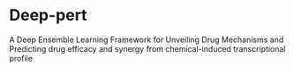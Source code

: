 # Deep-pert
A Deep Ensemble Learning Framework for Unveiling Drug Mechanisms and Predicting drug efficacy and synergy from chemical-induced transcriptional profile

